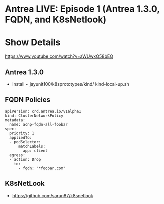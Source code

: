 # Antrea LIVE: Episode 1 (Antrea 1.3.0, FQDN, and K8sNetlook)

# Show Details

https://www.youtube.com/watch?v=aWUwxQ58bEQ

## Antrea 1.3.0

- install ~ jayunit100/k8sprototypes/kind/ kind-local-up.sh

## FQDN Policies


```
apiVersion: crd.antrea.io/v1alpha1
kind: ClusterNetworkPolicy
metadata:
  name: acnp-fqdn-all-foobar
spec:
  priority: 1
  appliedTo:
  - podSelector:
      matchLabels:
        app: client
  egress:
  - action: Drop
    to:
      - fqdn: "*foobar.com"
```

## K8sNetLook

- https://github.com/sarun87/k8snetlook
